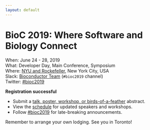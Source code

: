 ```yaml
---
layout: default
---
```

# BioC 2019: Where Software and Biology Connect

When: June 24 - 28, 2019<br />
What: Developer Day, Main Conference, Symposium<br />
Where: [NYU and Rockefeller][venue], New York City, USA<br />
Slack: [Bioconductor Team][] (`#bioc2019` channel)<br />
Twitter: [#bioc2019][tweet]<br />

[tweet]: https://twitter.com/hashtag/bioc2019?f=tweets
[venue]: ./travel-accommodations
[Bioconductor Team]: https://bioc-community.herokuapp.com/

**Registration successful**

- Submit a [talk, poster, workshop, or birds-of-a-feather][2] abstract.
- View the [schedule][1] for updated speakers and workshops.
- Follow [#bioc2019][tweet] for late-breaking announcements.

Remember to arrange your own lodging. See you in Toronto!

[1]: ./schedule
[2]: ./call-for-abstracts
